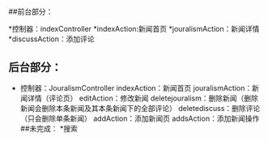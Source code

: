 #

##前台部分：

*控制器：indexController
*indexAction:新闻首页
*jouralismAction：新闻详情
*discussAction：添加评论


## 后台部分：
* 控制器：JouralismController
indexAction：新闻首页
jouralismAction：新闻详情（评论页）
editAction：修改新闻
deletejouralism：删除新闻（删除新闻会删除本条新闻及其本条新闻下的全部评论）
deletediscuss：删除评论（只会删除单条新闻）
addAction：添加新闻页
addsAction：添加新闻操作
##未完成：
*搜索


